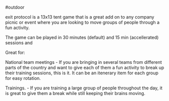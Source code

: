 #outdoor 

exit protocol is a 13x13 tent game that is a great add on to any company picnic or event where you are looking to move groups of people through a fun activity.

The game can be played in 30 minutes (default) and 15 min (accellerated) sessions and 


Great for:

National team meetings - If you are bringing in several teams from different parts of the country and want to give each of them a fun activity to break up their training sessions, this is it.  It can be an itenerary item for each group for easy rotation.

Trainings. - If you are training a large group of people throughout the day, it is great to give them a break while still keeping their brains moving.




